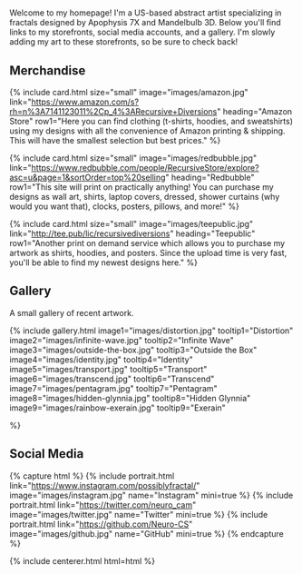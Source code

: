 # <i class="fas fa-infinity"></i>

Welcome to my homepage! I'm a US-based abstract artist specializing in fractals designed by Apophysis 7X and Mandelbulb 3D. Below you'll find links to my storefronts, social media accounts, and a gallery. I'm slowly adding my art to these storefronts, so be sure to check back!

<!-- section break -->

## Merchandise

{%
  include card.html
  size="small"
  image="images/amazon.jpg"
  link="https://www.amazon.com/s?rh=n%3A7141123011%2Cp_4%3ARecursive+Diversions"
  heading="Amazon Store"
  row1="Here you can find clothing (t-shirts, hoodies, and sweatshirts) using my designs with all the convenience of Amazon printing & shipping. This will have the smallest selection but best prices."
%}

{%
  include card.html
  size="small"
  image="images/redbubble.jpg"
  link="https://www.redbubble.com/people/RecursiveStore/explore?asc=u&page=1&sortOrder=top%20selling"
  heading="Redbubble"
  row1="This site will print on practically anything! You can purchase my designs as wall art, shirts, laptop covers, dressed, shower curtains (why would you want that), clocks, posters, pillows, and more!"
%}

{%
  include card.html
  size="small"
  image="images/teepublic.jpg"
  link="http://tee.pub/lic/recursivediversions"
  heading="Teepublic"
  row1="Another print on demand service which allows you to purchase my artwork as shirts, hoodies, and posters. Since the upload time is very fast, you'll be able to find my newest designs here."
%}

<!-- section break -->

## Gallery

A small gallery of recent artwork.

{%
  include gallery.html
  image1="images/distortion.jpg"
  tooltip1="Distortion"
  image2="images/infinite-wave.jpg"
  tooltip2="Infinite Wave"
  image3="images/outside-the-box.jpg"
  tooltip3="Outside the Box"
  image4="images/identity.jpg"
  tooltip4="Identity"
  image5="images/transport.jpg"
  tooltip5="Transport"
  image6="images/transcend.jpg"
  tooltip6="Transcend"
  image7="images/pentagram.jpg"
  tooltip7="Pentagram"
  image8="images/hidden-glynnia.jpg"
  tooltip8="Hidden Glynnia"
  image9="images/rainbow-exerain.jpg"
  tooltip9="Exerain"


%}

<!-- section break -->

## Social Media

{% capture html %}
{%
  include portrait.html
  link="https://www.instagram.com/possiblyfractal/"
  image="images/instagram.jpg"
  name="Instagram"
  mini=true
%}
{%
  include portrait.html
  link="https://twitter.com/neuro_cam"
  image="images/twitter.jpg"
  name="Twitter"
  mini=true
%}
{%
  include portrait.html
  link="https://github.com/Neuro-CS"
  image="images/github.jpg"
  name="GitHub"
  mini=true
%}
{% endcapture %}

{% include centerer.html html=html %}
